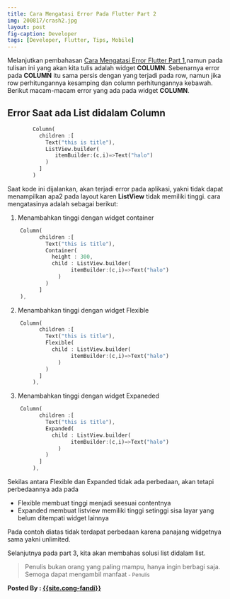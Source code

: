 ```yaml
---
title: Cara Mengatasi Error Pada Flutter Part 2
img: 200817/crash2.jpg
layout: post
fig-caption: Developer
tags: [Developer, Flutter, Tips, Mobile]
---
```


Melanjutkan pembahasan [Cara Mengatasi Error Flutter Part 1]({{site.url}}/2020/08/16/cara-mengatasi-error-flutter-part-1),namun pada tulisan ini yang akan kita tulis adalah widget **COLUMN**. Sebenarnya error pada **COLUMN** itu sama persis dengan yang terjadi pada row, namun jika row perhitungannya kesamping dan column perhitungannya kebawah. Berikut macam-macam error yang ada pada widget **COLUMN**.

## Error Saat ada List didalam Column ##

```dart
        Column(
          children :[
            Text("this is title"),
            ListView.builder(
               itemBuilder:(c,i)=>Text("halo")
            )
          ]
        )
```

Saat kode ini dijalankan, akan terjadi error pada aplikasi, yakni tidak dapat menampilkan apa2 pada layout karen **ListView** tidak memiliki tinggi. cara mengatasinya adalah sebagai berikut: 

1. Menambahkan tinggi dengan widget container

```dart
    Column(
          children :[
            Text("this is title"),
            Container(
              height : 300,
              child : ListView.builder(
                    itemBuilder:(c,i)=>Text("halo")
                )
            )
          ]
    ),
```

2. Menambahkan tinggi dengan widget Flexible

```dart
    Column(
          children :[
            Text("this is title"),
            Flexible(
              child : ListView.builder(
                    itemBuilder:(c,i)=>Text("halo")
                )
            )
          ]
        ),
```

3. Menambahkan tinggi dengan widget Expaneded

```dart
    Column(
          children :[
            Text("this is title"),
            Expanded(
              child : ListView.builder(
                    itemBuilder:(c,i)=>Text("halo")
                )
            )
          ]
        ),
```

Sekilas antara Flexible dan Expanded tidak ada perbedaan, akan tetapi perbedaannya ada pada 

- Flexible membuat tinggi menjadi seesuai contentnya
- Expanded membuat listview memiliki tinggi setinggi sisa layar yang belum ditempati widget lainnya

Pada contoh diatas tidak terdapat perbedaan karena panajang widgetnya sama yakni unlimited.

Selanjutnya pada part 3, kita akan membahas solusi list didalam list.

>Penulis bukan orang yang paling mampu, hanya ingin berbagi saja. Semoga dapat mengambil manfaat<small> - Penulis</small>

<b>Posted By : <a href="{{site.cong-url}}">{{site.cong-fandi}}</a></b>